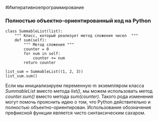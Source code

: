 #Императивноепрограммирование 

### Полностью объектно-ориентированный код на Python

```jupyter
class SummableList(list):  
    """ Класс, который реализует метод сложения чисел  """  
    def sum(self):  
        """ Метод сложения """  
        counter = 0  
        for num in self:  
            counter += num  
        return counter

list_sum = SummableList((1, 2, 3))  
list_sum.sum()
```

Если мы инициализируем переменную m экземпляром класса *SummableList* вместо метода
*list()*, мы можем использовать метод *counter.sum()* вместо метода *sum(counter)*. Такого рода
изменения могут помочь прояснить идею о том, что Python действительно и полностью объектно-ориентирован.
Использование обозначения префиксной функции является чисто синтаксическим сахаром.